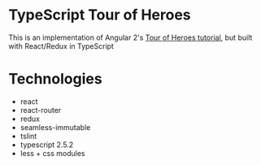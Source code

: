 # TypeScript Tour of Heroes

This is an implementation of Angular 2's [Tour of Heroes tutorial](https://angular.io/tutorial), but built with React/Redux in TypeScript

# Technologies

- react
- react-router
- redux
- seamless-immutable
- tslint
- typescript 2.5.2
- less + css modules
